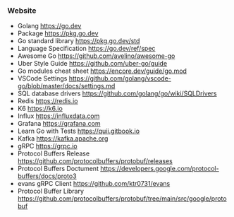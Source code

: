 ### Website
* Golang https://go.dev
* Package https://pkg.go.dev
* Go standard library https://pkg.go.dev/std
* Language Specification https://go.dev/ref/spec
* Awesome Go https://github.com/avelino/awesome-go
* Uber Style Guide https://github.com/uber-go/guide
* Go modules cheat sheet https://encore.dev/guide/go.mod
* VSCode Settings https://github.com/golang/vscode-go/blob/master/docs/settings.md
* SQL database drivers https://github.com/golang/go/wiki/SQLDrivers
* Redis https://redis.io
* K6 https://k6.io
* Influx https://influxdata.com
* Grafana https://grafana.com
* Learn Go with Tests https://quii.gitbook.io
* Kafka https://kafka.apache.org
* gRPC https://grpc.io
* Protocol Buffers Release https://github.com/protocolbuffers/protobuf/releases
* Protocol Buffers Doctument https://developers.google.com/protocol-buffers/docs/proto3
* evans gRPC Client https://github.com/ktr0731/evans
* Protocol Buffer Library https://github.com/protocolbuffers/protobuf/tree/main/src/google/protobuf
 
